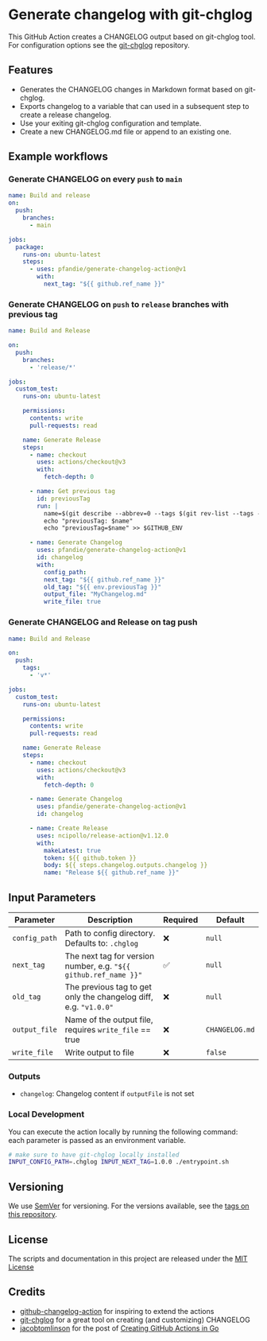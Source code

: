 # Generate changelog with git-chglog

This GitHub Action creates a CHANGELOG output based on git-chglog tool. \
For configuration options see the [git-chglog](https://github.com/git-chglog/git-chglog) repository.

## Features

- Generates the CHANGELOG changes in Markdown format based on git-chglog.
- Exports changelog to a variable that can used in a subsequent step to create a release changelog.
- Use your exiting git-chglog configuration and template.
- Create a new CHANGELOG.md file or append to an existing one.

## Example workflows

### Generate CHANGELOG on every `push` to `main`

```yaml
name: Build and release
on: 
  push:
    branches:
      - main

jobs:
  package:
    runs-on: ubuntu-latest
    steps:
      - uses: pfandie/generate-changelog-action@v1
        with:
          next_tag: "${{ github.ref_name }}"
```

### Generate CHANGELOG on `push` to `release` branches with previous tag

```yaml
name: Build and Release

on:
  push:
    branches:
      - 'release/*'

jobs:
  custom_test:
    runs-on: ubuntu-latest

    permissions:
      contents: write
      pull-requests: read

    name: Generate Release
    steps:
      - name: checkout
        uses: actions/checkout@v3
        with:
          fetch-depth: 0

      - name: Get previous tag
        id: previousTag
        run: |
          name=$(git describe --abbrev=0 --tags $(git rev-list --tags --skip=1 --max-count=1))
          echo "previousTag: $name"
          echo "previousTag=$name" >> $GITHUB_ENV

      - name: Generate Changelog
        uses: pfandie/generate-changelog-action@v1
        id: changelog
        with:
          config_path:
          next_tag: "${{ github.ref_name }}"
          old_tag: "${{ env.previousTag }}"
          output_file: "MyChangelog.md"
          write_file: true
```

### Generate CHANGELOG and Release on tag push

```yaml
name: Build and Release

on:
  push:
    tags:
      - 'v*'

jobs:
  custom_test:
    runs-on: ubuntu-latest

    permissions:
      contents: write
      pull-requests: read

    name: Generate Release
    steps:
      - name: checkout
        uses: actions/checkout@v3
        with:
          fetch-depth: 0

      - name: Generate Changelog
        uses: pfandie/generate-changelog-action@v1
        id: changelog

      - name: Create Release
        uses: ncipollo/release-action@v1.12.0
        with:
          makeLatest: true
          token: ${{ github.token }}
          body: ${{ steps.changelog.outputs.changelog }}
          name: "Release ${{ github.ref_name }}"
```

## Input Parameters

| Parameter     | Description                                                      | Required           | Default        |
|---------------|------------------------------------------------------------------|--------------------|----------------|
| `config_path` | Path to config directory. Defaults to: `.chglog`                 | :x:                | `null`         |
| `next_tag`    | The next tag for version number, e.g. `"${{ github.ref_name }}"` | :white_check_mark: | `null`         |
| `old_tag`     | The previous tag to get only the changelog diff, e.g. `"v1.0.0"` | :x:                | `null`         |
| `output_file` | Name of the output file, requires `write_file` == true           | :x:                | `CHANGELOG.md` |
| `write_file`  | Write output to file                                             | :x:                | `false`        |

### Outputs
- `changelog`: Changelog content if `outputFile` is not set

### Local Development

You can execute the action locally by running the following command: \
each parameter is passed as an environment variable.


```bash
# make sure to have git-chglog locally installed
INPUT_CONFIG_PATH=.chglog INPUT_NEXT_TAG=1.0.0 ./entrypoint.sh
```

## Versioning

We use [SemVer](http://semver.org/) for versioning. For the versions available, see the [tags on this repository](https://github.com/pfandie/generate-changelog-action/tags).

## License
The scripts and documentation in this project are released under the [MIT License](LICENSE)

## Credits

- [github-changelog-action](https://github.com/nuuday/github-changelog-action) for inspiring to extend the actions
- [git-chglog](https://github.com/git-chglog/git-chglog) for a great tool on creating (and customizing) CHANGELOG
- [jacobtomlinson](https://github.com/jacobtomlinson) for the post of [Creating GitHub Actions in Go](https://jacobtomlinson.dev/posts/2019/creating-github-actions-in-go/)
